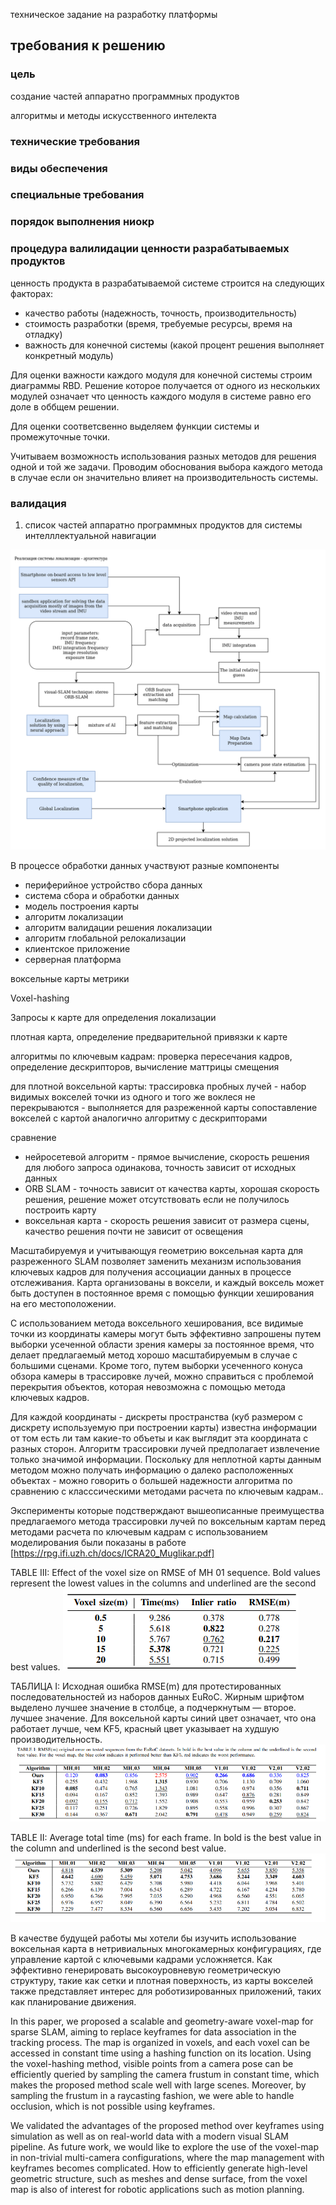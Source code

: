 техническое задание на разработку платформы



## требования к решению

### цель

создание частей аппаратно программных продуктов

алгоритмы и методы искусственного интелекта


### технические требования

### виды обеспечения

### специальные требования



### порядок выполнения ниокр


### процедура валилидации ценности разрабатываемых продуктов

ценность продукта в разрабатываемой системе строится на следующих факторах:

- качество работы (надежность, точность, производительность)
- стоимость разработки (время, требуемые ресурсы, время на отладку)
- важность для конечной системы (какой процент решения выполняет конкретный модуль)


Для оценки важности каждого модуля для конечной системы строим диаграммы RBD. 
Решение которое получается от одного из нескольких модулей означает что ценность каждого модуля в системе равно его доле в оббщем решении.

Для оценки соответсвенно выделяем функции системы и промежуточные точки.

Учитываем возможность использования разных методов для решения одной и той же задачи. Проводим обоснования выбора каждого метода в случае если он значительно влияет на производительность системы.

### валидация

1. список частей аппаратно программных продуктов для системы интелллектуальной навигации

![](2022-09-04-15-32-31.png)

В процессе обработки данных участвуют разные компоненты

- периферийное устройство сбора данных
- система сбора и обработки данных
- модель построения карты
- алгоритм локализации
- алгоритм валидации решения локализации
- алгоритм глобальной релокализации
- клиентское приложение
- серверная платформа


воксельные карты
метрики

Voxel-hashing

Запросы к карте для определения локализации

плотная карта, определение предварительной привязки к карте

алгоритмы по ключевым кадрам: проверка пересечания кадров, определение дескрипторов, вычисление маттрицы смещения

для плотной воксельной карты: трассировка пробных лучей - набор видимых вокселей
точки из одного и того же воклеся не перекрываются - выполняется для разреженной карты
сопоставление вокселей с картой аналогично алгоритму с дескрипторами

<!-- Map query for motion estimation: The pose estimate
from sparse image alignment gives a prior to find potential
correspondences. Instead of checking overlapping keyframes,
we directly sample the camera frustum as described in
Section II-C. Our raycasting-based map query return a set
of voxels that are visible, without occluded voxels, from the
camera frustum. Here we assume points from the same voxel
do not occlude each other, which is mostly true considering
the sparsity of the map. Then the points within these voxels
are tracked as in the original pipeline -->


сравнение

- нейросетевой алгоритм - прямое вычисление, скорость решения для любого запроса одинакова, точность зависит от исходных данных
- ORB SLAM - точность зависит от качества карты, хорошая скорость решения, решение может отсутствовать если не получилось построить карту
- воксельная карта - скорость решения зависит от размера сцены, качество решения почти не зависит от освещения


Масштабируемуя и учитывающуя геометрию
воксельная карта для разреженного SLAM позволяет заменить механизм использования ключевых кадров
для получения ассоциации данных в процессе отслеживания. 
Карта организованы в воксели, и каждый воксель может быть доступен в
постоянное время с помощью функции хеширования на его местоположении. 

С использованием метода воксельного хеширования, все видимые точки из координаты камеры
могут быть эффективно запрошены путем выборки усеченной области зрения камеры за
постоянное время, что делает предлагаемый метод хорошо масштабируемым в случае
с большими сценами. 
Кроме того, путем выборки усеченного конуса обзора камеры в трассировке лучей, 
можно справиться с проблемой перекрытия объектов, которая
невозможна с помощью метода ключевых кадров. 

Для каждой координаты - дискреты пространства (куб размером с дискрету используемую при построении карты) известна информации от том есть ли там какие-то объеты и как выглядит эта координата с разных сторон.
Алгоритм трассировки лучей предполагает извлечение только значимой информации.
Поскольку для неплотной карты данным методом можно получать информацию о далеко расположенных объектах - можно говорить о большей надежности алгоритма по сравнению с класссическими методами расчета по ключевым кадрам..

Эксперименты которые подстверждают вышеописанные преимущества предлагаемого метода трассировки лучей по воксельным картам перед методами расчета по ключевым кадрам с использованием моделирования
были показаны в работе
[https://rpg.ifi.uzh.ch/docs/ICRA20_Muglikar.pdf]



TABLE III: Effect of the voxel size on RMSE of MH 01 sequence. Bold
values represent the lowest values in the columns and underlined are the
second best values.
![](2022-09-04-16-09-49.png)

ТАБЛИЦА I: Исходная ошибка RMSE(m) для протестированных последовательностей из наборов данных EuRoC. Жирным шрифтом выделено лучшее значение в столбце, а подчеркнутым — второе.
лучшее значение. Для воксельной карты синий цвет означает, что она работает лучше, чем KF5, красный цвет указывает на худшую производительность.
![](2022-09-04-16-11-17.png)

TABLE II: Average total time (ms) for each frame. In bold is the best value in the column and underlined is the second best value.
![](2022-09-04-16-12-14.png)

<!-- а также на реальных данных с современным визуальным SLAM
трубопровод. -->

В качестве будущей работы мы хотели бы изучить использование
воксельная карта в нетривиальных многокамерных конфигурациях, где
управление картой с ключевыми кадрами усложняется.
Как эффективно генерировать высокоуровневую геометрическую структуру,
такие как сетки и плотная поверхность, из карты вокселей также
представляет интерес для роботизированных приложений, таких как планирование движения.

In this paper, we proposed a scalable and geometry-aware
voxel-map for sparse SLAM, aiming to replace keyframes
for data association in the tracking process. The map is
organized in voxels, and each voxel can be accessed in
constant time using a hashing function on its location. Using
the voxel-hashing method, visible points from a camera pose
can be efficiently queried by sampling the camera frustum in
constant time, which makes the proposed method scale well
with large scenes. Moreover, by sampling the frustum in a
raycasting fashion, we were able to handle occlusion, which
is not possible using keyframes. 

We validated the advantages
of the proposed method over keyframes using simulation
as well as on real-world data with a modern visual SLAM
pipeline.
As future work, we would like to explore the use of the
voxel-map in non-trivial multi-camera configurations, where
the map management with keyframes becomes complicated.
How to efficiently generate high-level geometric structure,
such as meshes and dense surface, from the voxel map is also
of interest for robotic applications such as motion planning.






### 